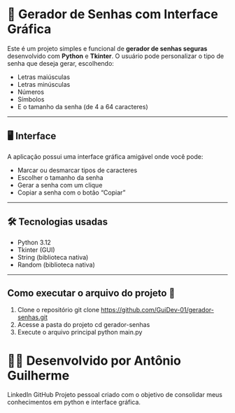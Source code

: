 # 🔐 Gerador de Senhas com Interface Gráfica

Este é um projeto simples e funcional de **gerador de senhas seguras** desenvolvido com **Python** e **Tkinter**. O usuário pode personalizar o tipo de senha que deseja gerar, escolhendo:

- Letras maiúsculas
- Letras minúsculas
- Números
- Símbolos
- E o tamanho da senha (de 4 a 64 caracteres)

---

## 🖥️ Interface

A aplicação possui uma interface gráfica amigável onde você pode:

- Marcar ou desmarcar tipos de caracteres
- Escolher o tamanho da senha
- Gerar a senha com um clique
- Copiar a senha com o botão “Copiar”

---

## 🛠️ Tecnologias usadas

- Python 3.12
- Tkinter (GUI)
- String (biblioteca nativa)
- Random (biblioteca nativa)

---

## Como executar o arquivo do projeto 🚀
1. Clone o repositório
   git clone https://github.com/GuiDev-01/gerador-senhas.git
2. Acesse a pasta do projeto
   cd gerador-senhas
3. Execute o arquivo principal
   python main.py

# 🧑‍💻 Desenvolvido por Antônio Guilherme
LinkedIn
GitHub
Projeto pessoal criado com o objetivo de consolidar meus conhecimentos em python e interface gráfica.
